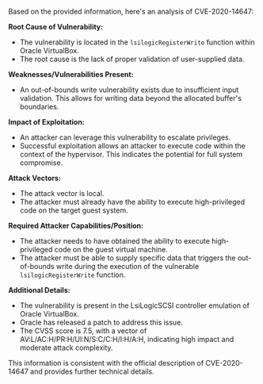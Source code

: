 Based on the provided information, here's an analysis of CVE-2020-14647:

**Root Cause of Vulnerability:**
- The vulnerability is located in the `lsilogicRegisterWrite` function within Oracle VirtualBox.
- The root cause is the lack of proper validation of user-supplied data.

**Weaknesses/Vulnerabilities Present:**
- An out-of-bounds write vulnerability exists due to insufficient input validation. This allows for writing data beyond the allocated buffer's boundaries.

**Impact of Exploitation:**
- An attacker can leverage this vulnerability to escalate privileges.
- Successful exploitation allows an attacker to execute code within the context of the hypervisor. This indicates the potential for full system compromise.

**Attack Vectors:**
- The attack vector is local.
- The attacker must already have the ability to execute high-privileged code on the target guest system.

**Required Attacker Capabilities/Position:**
- The attacker needs to have obtained the ability to execute high-privileged code on the guest virtual machine.
- The attacker must be able to supply specific data that triggers the out-of-bounds write during the execution of the vulnerable `lsilogicRegisterWrite` function.

**Additional Details:**
- The vulnerability is present in the LsiLogicSCSI controller emulation of Oracle VirtualBox.
- Oracle has released a patch to address this issue.
- The CVSS score is 7.5, with a vector of AV:L/AC:H/PR:H/UI:N/S:C/C:H/I:H/A:H, indicating high impact and moderate attack complexity.

This information is consistent with the official description of CVE-2020-14647 and provides further technical details.